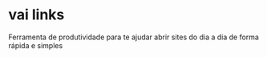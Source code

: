 # vai links

Ferramenta de produtividade para te ajudar abrir sites do dia a dia de forma rápida e simples
